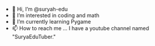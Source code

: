 - 👋 Hi, I’m @suryah-edu
- 👀 I’m interested in coding and math
- 🌱 I’m currently learning Pygame
- 📫 How to reach me ... I have a youtube channel named "SuryaEduTuber."

<!---
suryah-edu/suryah-edu is a ✨ special ✨ repository because its `README.md` (this file) appears on your GitHub profile.
You can click the Preview link to take a look at your changes.
--->
